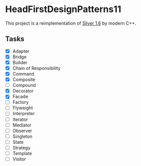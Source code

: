 # HeadFirstDesignPatterns11

This project is a reimplementation of [Sliver 1.6](https://sourceforge.net/projects/hfdp-cpp/files/Silver/) by modern C++.

## Tasks

- [x] Adapter
- [x] Bridge
- [x] Builder
- [x] Chain of Responsibility
- [x] Command
- [x] Composite
- [ ] Compound
- [x] Decorator
- [x] Facade
- [ ] Factory
- [ ] Flyweight
- [ ] Interpreter
- [ ] Iterator
- [ ] Mediator
- [ ] Observer
- [ ] Singleton
- [ ] State
- [ ] Strategy
- [ ] Template
- [ ] Visitor
